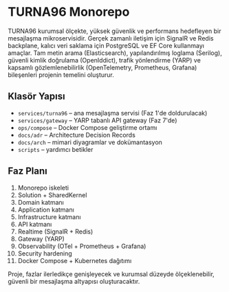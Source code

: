 # TURNA96 Monorepo

TURNA96 kurumsal ölçekte, yüksek güvenlik ve performans hedefleyen bir mesajlaşma mikroservisidir. Gerçek zamanlı iletişim için SignalR ve Redis backplane, kalıcı veri saklama için PostgreSQL ve EF Core kullanmayı amaçlar. Tam metin arama (Elasticsearch), yapılandırılmış loglama (Serilog), güvenli kimlik doğrulama (OpenIddict), trafik yönlendirme (YARP) ve kapsamlı gözlemlenebilirlik (OpenTelemetry, Prometheus, Grafana) bileşenleri projenin temelini oluşturur.

## Klasör Yapısı
- `services/turna96` – ana mesajlaşma servisi (Faz 1'de doldurulacak)
- `services/gateway` – YARP tabanlı API gateway (Faz 7'de)
- `ops/compose` – Docker Compose geliştirme ortamı
- `docs/adr` – Architecture Decision Records
- `docs/arch` – mimari diyagramlar ve dokümantasyon
- `scripts` – yardımcı betikler

## Faz Planı
1. Monorepo iskeleti
2. Solution + SharedKernel
3. Domain katmanı
4. Application katmanı
5. Infrastructure katmanı
6. API katmanı
7. Realtime (SignalR + Redis)
8. Gateway (YARP)
9. Observability (OTel + Prometheus + Grafana)
10. Security hardening
11. Docker Compose + Kubernetes dağıtımı

Proje, fazlar ilerledikçe genişleyecek ve kurumsal düzeyde ölçeklenebilir, güvenli bir mesajlaşma altyapısı oluşturacaktır.
